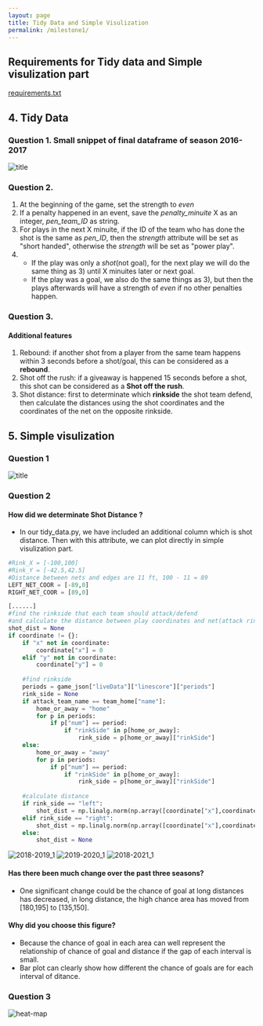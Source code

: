 ```yaml
---
layout: page
title: Tidy Data and Simple Visulization
permalink: /milestone1/
---
```

## Requirements for Tidy data and Simple visulization part
[requirements.txt](../CodeBase/requirements.txt)

## 4. Tidy Data
### Question 1. Small snippet of final dataframe of season 2016-2017
![title](../Images/tidy%20data%20snippet.png/)
### Question 2.  
1. At the beginning of the game, set the strength to *even*
2. If a penalty happened in an event, save the *penalty_minuite* X as an integer, *pen_team_ID* as string.
3. For plays in the next X minuite, if the ID of the team who has done the shot is the same as *pen_ID*, then the *strength* attribute will be set as "short handed", otherwise the *strength* will be set as "power play". 
4. - If the play was only a *shot*(not goal), for the next play we will do the same thing as 3) until X minuites later or next goal. 
    - If the play was a goal, we also do the same things as 3), but then the plays afterwards will have a strength of *even* if no other penalties happen.
### Question 3.
#### Additional features
1. Rebound: if another shot from a player from the same team happens within 3 seconds before a shot/goal, this can be considered as a **rebound**.
2. Shot off the rush: if a giveaway is happened 15 seconds before a shot, this shot can be considered as a **Shot off the rush**.
3. Shot distance: first to determinate which **rinkside** the shot team defend, then calculate the distances using the shot coordinates and the coordinates of the net on the opposite rinkside.

## 5. Simple visulization
### Question 1
![title](../Images/q1_type_goal.png/)
### Question 2
#### How did we determinate Shot Distance ?
- In our tidy_data.py, we have included an additional column which is shot distance. Then with this attribute, we can plot directly in simple visulization part.
```python
#Rink_X = [-100,100]
#Rink_Y = [-42.5,42.5]
#Distance between nets and edges are 11 ft, 100 - 11 = 89
LEFT_NET_COOR = [-89,0]
RIGHT_NET_COOR = [89,0]

[......]
#find the rinkside that each team should attack/defend
#and calculate the distance between play coordinates and net(attack rinkside) coordinate
shot_dist = None
if coordinate != {}:
    if "x" not in coordinate:
        coordinate["x"] = 0
    elif "y" not in coordinate:
        coordinate["y"] = 0
    
    #find rinkside
    periods = game_json["liveData"]["linescore"]["periods"]
    rink_side = None
    if attack_team_name == team_home["name"]:
        home_or_away = "home"
        for p in periods:
            if p["num"] == period:
                if "rinkSide" in p[home_or_away]:
                    rink_side = p[home_or_away]["rinkSide"]
    else:
        home_or_away = "away"
        for p in periods:
            if p["num"] == period:
                if "rinkSide" in p[home_or_away]:
                    rink_side = p[home_or_away]["rinkSide"]
    
    #calculate distance
    if rink_side == "left":
        shot_dist = np.linalg.norm(np.array([coordinate["x"],coordinate["y"]]) - np.array(RIGHT_NET_COOR))
    elif rink_side == "right":
        shot_dist = np.linalg.norm(np.array([coordinate["x"],coordinate["y"]]) - np.array(LEFT_NET_COOR))
    else:
        shot_dist = None

```

![2018-2019_1](../Images/q2_dist_goal_2018.png)
![2019-2020_1](../Images/q2_dist_goal_2019.png)
![2018-2021_1](../Images/q2_dist_goal_2020.png)
####  Has there been much change over the past three seasons? 
- One significant change could be the chance of goal at long distances has decreased, in long distance, the high chance area has moved from [180,195] to [135,150].
####  Why did you choose this figure?
- Because the chance of goal in each area can well represent the relationship of chance of goal and distance if the gap of each interval is small.
- Bar plot can clearly show how different the chance of goals are for each interval of ditance.
### Question 3
![heat-map](../Images/q2_dist_type_goal.png)